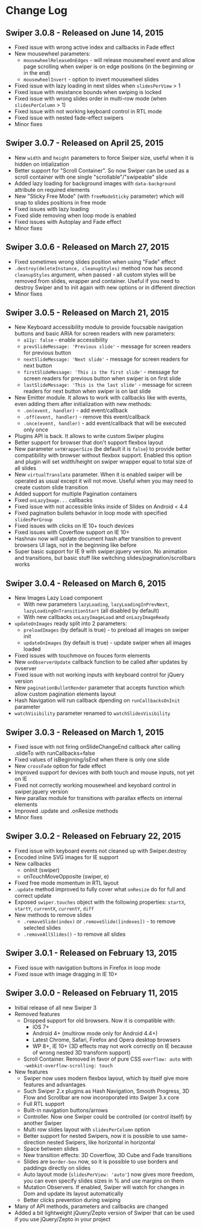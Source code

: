 # Change Log

## Swiper 3.0.8 - Released on June 14, 2015
  * Fixed issue with wrong active index and callbacks in Fade effect
  * New mousewheel parameters:
    * `mousewheelReleaseOnEdges` - will release mousewheel event and allow page scrolling when swiper is on edge positions (in the beginning or in the end)
    * `mousewheelInvert` - option to invert mousewheel slides
  * Fixed issue with lazy loading in next slides when `slidesPerView` > 1
  * Fixed issue with resistance bounds when swiping is locked
  * Fixed issue with wrong slides order in multi-row mode (when `slidesPerColumn` > 1)
  * Fixed issue with not working keyboard control in RTL mode
  * Fixed issue with nested fade-effect swipers
  * Minor fixes

## Swiper 3.0.7 - Released on April 25, 2015
  * New `width` and `height` parameters to force Swiper size, useful when it is hidden on intialization
  * Better support for "Scroll Container". So now Swiper can be used as a scroll container with one single "scrollable"/"swipeable" slide
  * Added lazy loading for background images with `data-background` attribute on required elements
  * New "Sticky Free Mode" (with `freeModeSticky` parameter) which will snap to slides positions in free mode
  * Fixed issues with lazy loading  
  * Fixed slide removing when loop mode is enabled
  * Fixed issues with Autoplay and Fade effect
  * Minor fixes

## Swiper 3.0.6 - Released on March 27, 2015
  * Fixed sometimes wrong slides position when using "Fade" effect
  * `.destroy(deleteInstance, cleanupStyles)` method now has second `cleanupStyles` argument, when passed - all custom styles will be removed from slides, wrapper and container. Useful if you need to destroy Swiper and to init again with new options or in different direction
  * Minor fixes

## Swiper 3.0.5 - Released on March 21, 2015
  * New Keyboard accessibility module to provide foucsable navigation buttons and basic ARIA for screen readers with new parameters:
    * `a11y: false` - enable accessibility
    * `prevSlideMessage: 'Previous slide'` - message for screen readers for previous button
    * `nextSlideMessage: 'Next slide'` - message for screen readers for next button
    * `firstSlideMessage: 'This is the first slide'` - message for screen readers for previous button when swiper is on first slide
    * `lastSlideMessage: 'This is the last slide'` - message for screen readers for next button when swiper is on last slide
  * New Emitter module. It allows to work with callbacks like with events, even adding them after initialization with new methods:
    * `.on(event, handler)` - add event/callback
    * `.off(event, handler)` - remove this event/callback
    * `.once(event, handler)` - add event/callback that will be executed only once
  * Plugins API is back. It allows to write custom Swiper plugins
  * Better support for browser that don't support flexbox layout
  * New parameter `setWrapperSize` (be default it is `false`) to provide better compatibility with browser without flexbox support. Enabled this option and plugin will set width/height on swiper wrapper equal to total size of all slides
  * New `virtualTranslate` parameter. When it is enabled swiper will be operated as usual except it will not move. Useful when you may need to create custom slide transition
  * Added support for multiple Pagination containers
  * Fixed `onLazyImage...` callbacks
  * Fixed issue with not accessible links inside of Slides on Android < 4.4
  * Fixed pagination bullets behavior in loop mode with specified `slidesPerGroup`
  * Fixed issues with clicks on IE 10+ touch devices
  * Fixed issues with Coverflow support on IE 10+
  * Hashnav now will update document hash after transition to prevent browsers UI lags, not in the beginning like before
  * Super basic support for IE 9 with swiper.jquery version. No animation and transitions, but basic stuff like switching slides/pagination/scrollbars works
  

## Swiper 3.0.4 - Released on March 6, 2015
  * New Images Lazy Load component
    * With new parameters `lazyLoading`, `lazyLoadingInPrevNext`, `lazyLoadingOnTransitionStart` (all disabled by default)
    * With new callbacks `onLazyImageLoad` and `onLazyImageReady`
  * `updateOnImages` ready split into 2 parameters:
    * `preloadImages` (by default is true) - to preload all images on swiper init
    * `updateOnImages` (by default is true) - update swiper when all images loaded
  * Fixed issues with touchmove on fouces form elements
  * New `onObserverUpdate` callback function to be called after updates by ovserver
  * Fixed issue with not working inputs with keyboard control for jQuery version
  * New `paginationBulletRender` parameter that accepts function which allow custom pagination elements layout
  * Hash Navigation will run callback dpending on `runCallbacksOnInit` parameter
  * `watchVisibility` parameter renamed to `watchSlidesVisibility`

## Swiper 3.0.3 - Released on March 1, 2015
  * Fixed issue with not firing onSlideChangeEnd callback after calling .slideTo with
runCallbacks=false
  * Fixed values of isBeginning/isEnd when there is only one slide
  * New `crossFade` option for fade effect
  * Improved support for devices with both touch and mouse inputs, not yet on IE
  * Fixed not correctly working mousewheel and keyobard control in swiper.jquery version
  * New parallax module for transitions with parallax effects on internal elements
  * Improved .update and .onResize methods
  * Minor fixes

## Swiper 3.0.2 - Released on February 22, 2015
  * Fixed issue with keyboard events not cleaned up with Swiper.destroy
  * Encoded inline SVG images for IE support
  * New callbacks
    * onInit (swiper)
    * onTouchMoveOpposite (swiper, e)
  * Fixed free mode momentum in RTL layout
  * `.update` method improved to fully cover what `onResize` do for full and correct update
  * Exposed `swiper.touches` object with the following properties: `startX`, `startY`, `currentX`, `currentY`, `diff`
  * New methods to remove slides
    * `.removeSlide(index)` or `.removeSlide([indexes])` - to remove selected slides
    * `.removeAllSlides()` - to remove all slides

## Swiper 3.0.1 - Released on February 13, 2015
  * Fixed issue with navigation buttons in Firefox in loop mode
  * Fixed issue with image dragging in IE 10+

## Swiper 3.0.0 - Released on February 11, 2015
  * Initial release of all new Swiper 3
  * Removed features
    * Dropped support for old browsers. Now it is compatible with:
      * iOS 7+
      * Android 4+ (multirow mode only for Android 4.4+)
      * Latest Chrome, Safari, Firefox and Opera desktop browsers
      * WP 8+, IE 10+ (3D effects may not work correctly on IE because of wrong nested 3D transform support)
    * Scroll Container. Removed in favor of pure CSS `overflow: auto` with `-webkit-overflow-scrolling: touch`
  * New features
    * Swiper now uses modern flexbox layout, which by itself give more features and advantages
    * Such Swiper 2.x plugins as Hash Navigation, Smooth Progress, 3D Flow and Scrollbar are now incoroporated into Swiper 3.x core
    * Full RTL support
    * Built-in navigation buttons/arrows
    * Controller. Now one Swiper could be controlled (or control itself) by another Swiper
    * Multi row slides layout with `slidesPerColumn` option
    * Better support for nested Swipers, now it is possible to use same-direction nested Swipers, like horizontal in horizontal
    * Space between slides
    * New transition effects: 3D Coverflow, 3D Cube and Fade transitions
    * Slides are `border-box` now, so it is possible to use borders and paddings directly on slides
    * Auto layout mode (`slidesPerView: 'auto'`) now gives more freedom, you can even specify slides sizes in % and use margins on them
    * Mutation Observers. If enabled, Swiper will watch for changes in Dom and update its layout automatically
    * Better clicks prevention during swiping
  * Many of API methods, parameters and callbacks are changed
  * Added a bit lightweight jQuery/Zepto version of Swiper that can be used if you use jQuery/Zepto in your project


